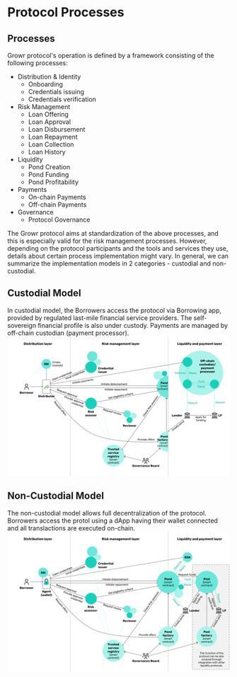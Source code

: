 # Protocol Processes

## Processes
Growr protocol's operation is defined by a framework consisting of the following processes:
- Distribution & Identity
  * Onboarding
  * Credentials issuing
  * Credentials verification
- Risk Management
  * Loan Offering
  * Loan Approval
  * Loan Disbursement
  * Loan Repayment
  * Loan Collection
  * Loan History
- Liquidity
  * Pond Creation
  * Pond Funding
  * Pond Profitability
- Payments
  * On-chain Payments
  * Off-chain Payments
- Governance
  * Protocol Governance

The Growr protocol aims at standardization of the above processes, and this is especially valid for the risk management processes. However, depending on the protocol participants and the tools and services they use, details about certain process implementation might vary. In general, we can summarize the implementation models in 2 categories - custodial and non-custodial.

## Custodial Model
In custodial model, the Borrowers access the protocol via Borrowing app, provided by regulated last-mile financial service providers. The self-sovereign financial profile is also under custody. Payments are managed by off-chain custodian (payment processor).  
![Growr Custodial model](../images/growr-custodial.png)

## Non-Custodial Model
The non-custodial model allows full decentralization of the protocol. Borrowers access the protol using a dApp having their wallet connected and all translactions are executed on-chain.  
![Growr Non-Custodial model](../images/growr-non-custodial.png)